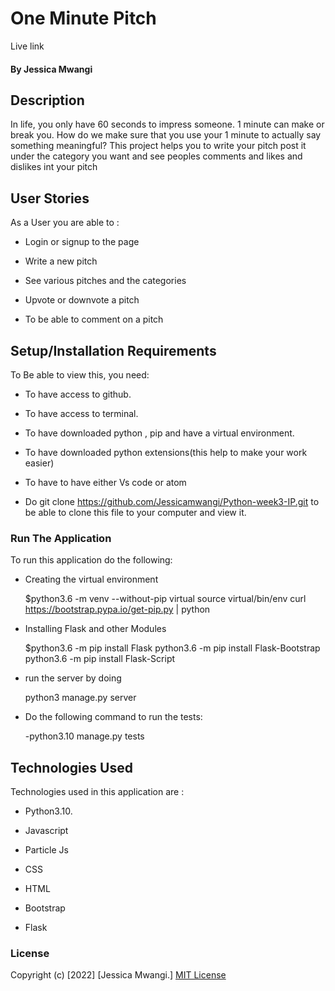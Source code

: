 # One Minute Pitch
Live link 
#### By Jessica Mwangi
## Description

In life, you only have 60 seconds to impress someone. 1 minute can make or break you. How do we make sure that you use your 1 minute to actually say something meaningful?
This project helps you to write your pitch post it under the category you want and see peoples comments and likes and dislikes int your pitch

## User Stories
As a User you are able to :

- Login or signup to the page 

- Write a new pitch

- See various pitches and the categories

- Upvote or downvote a pitch

- To be able to comment on a pitch
## Setup/Installation Requirements
To Be able to view this, you need:

- To have access to github.

- To have access to terminal.

- To have downloaded python , pip and have a virtual environment.

- To have downloaded python extensions(this help to make your work easier)

- To have to have either Vs code or atom

- Do git clone https://github.com/Jessicamwangi/Python-week3-IP.git to be able to clone this file to your computer and view it.

### Run The Application
 
 To run this application do the following:

- Creating the virtual environment

   $python3.6 -m venv --without-pip virtual
   source virtual/bin/env
   curl https://bootstrap.pypa.io/get-pip.py | python

- Installing Flask and other Modules

  $python3.6 -m pip install Flask
  python3.6 -m pip install Flask-Bootstrap
  python3.6 -m pip install Flask-Script

- run the server by doing
  
  python3 manage.py server

 - Do the following command to run the tests:
   
   -python3.10 manage.py tests

## Technologies Used
Technologies used in this application are :

- Python3.10.

- Javascript

- Particle Js

- CSS

- HTML

- Bootstrap

- Flask
### License
Copyright (c) [2022] [Jessica Mwangi.]
[MIT License](https://choosealicense.com/licenses/mit/)